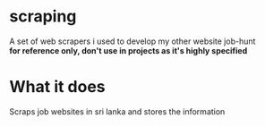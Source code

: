 # scraping

A set of web scrapers i used to develop my other website job-hunt  
**for reference only, don't use in projects as it's highly specified**

# What it does
Scraps job websites in sri lanka and stores the information
